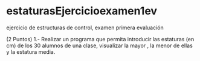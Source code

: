 # estaturasEjercicioexamen1ev
ejercicio de estructuras de control, examen primera evaluación

(2 Puntos)
1.- Realizar un programa  que permita introducir las estaturas (en cm) de los 30 alumnos de una clase, visualizar la mayor , la menor de ellas y la estatura media.
